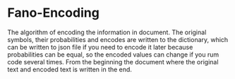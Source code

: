 # Fano-Encoding

The algorithm of encoding the information in document. The original symbols, their probabilities and encodes are written to the dictionary, which can be written to json file if you need to encode it later because probabilities can be equal, so the encoded values can change if you rum code several times. From the beginning the document where the original text and encoded text is written in the end.

